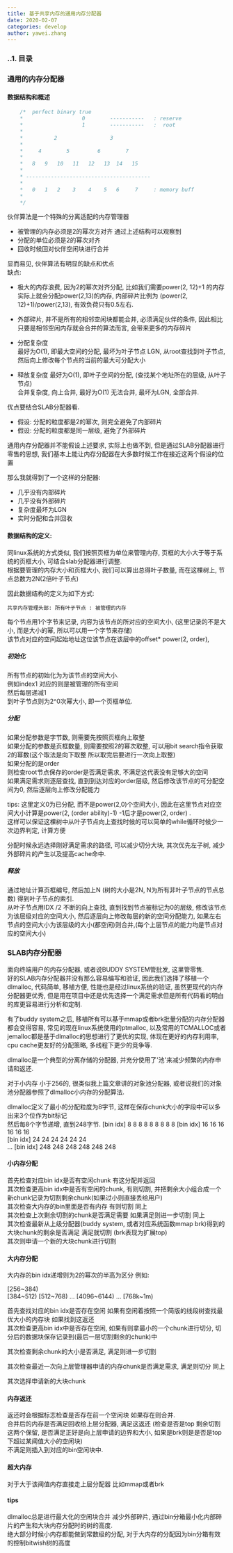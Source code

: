 ```yaml
---
title: 基于共享内存的通用内存分配器   
date: 2020-02-07
categories: develop 
author: yawei.zhang 
---
```


### ..1. 目录  


### 通用的内存分配器
#### 数据结构和概述  
```C++
    /*  perfect binary true
    *                   0        -----------   : reserve
    *	                1        -----------   :  root 
    *
    *          2                 3
    *
    *     4        5         6        7
    *
    *   8   9   10   11   12   13  14   15
    *
    * ----------------------------------------
    *
    *   0   1   2    3    4    5   6     7     : memory buff
    *
    */
```

伙伴算法是一个特殊的分离适配的内存管理器  
* 被管理的内存必须是2的幂次方对齐 通过上述结构可以观察到  
* 分配的单位必须是2的幂次对齐  
* 回收时候回对伙伴空闲块进行合并   

显而易见, 伙伴算法有明显的缺点和优点  
缺点:  
* 极大的内存浪费, 因为2的幂次对齐分配, 比如我们需要power(2, 12)+1 的内存 实际上就会分配power(2,13)的内存,  内部碎片比例为 (power(2, 12)+1)/power(2,13), 有效负荷只有0.5左右. 

* 外部碎片, 并不是所有的相邻空闲块都能合并, 必须满足伙伴的条件,  因此相比只要是相邻空闲内存就会合并的算法而言, 会带来更多的内存碎片   

* 分配复杂度  
  最好为O(1), 即最大空间的分配, 最坏为叶子节点 LGN, 从root查找到叶子节点, 然后向上修改每个节点的当前的最大可分配大小     
  

* 释放复杂度
  最好为O(1), 即叶子空间的分配, (查找某个地址所在的层级, 从叶子节点)  
  合并复杂度, 向上合并, 最好为O(1) 无法合并, 最坏为LGN, 全部合并.   

优点要结合SLAB分配器看.
* 假设: 分配的粒度都是2的幂次, 则完全避免了内部碎片  
* 假设: 分配的粒度都是同一层级, 避免了外部碎片  

通用内存分配器并不能假设上述要求, 实际上也做不到, 但是通过SLAB分配器进行零售的思想, 我们基本上能让内存分配器在大多数时候工作在接近这两个假设的位置   

那么我就得到了一个这样的分配器:  
* 几乎没有内部碎片  
* 几乎没有外部碎片  
* 复杂度最坏为LGN 
* 实时分配和合并回收 


#### 数据结构的定义:  

同linux系统的方式类似, 我们按照页框为单位来管理内存, 页框的大小大于等于系统的页框大小, 可结合slab分配器进行调整.  
根据要管理的内存大小和页框大小, 我们可以算出总得叶子数量,  而在这棵树上, 节点总数为2N(2倍叶子节点)   

因此数据结构的定义为如下方式:
```
共享内存管理头部: 所有叶子节点 : 被管理的内存
```

每个节点用1个字节来记录, 内容为该节点的所对应的空间大小, (这里记录的不是大小, 而是大小的幂, 所以可以用一个字节来存储)   
该节点对应的空间起始地址这位该节点在该层中的offset* power(2, order), 


##### 初始化  
所有节点的初始化为为该节点的空间大小.  
例如index1 对应的则是被管理的所有空间  
然后每层递减1  
到叶子节点则为2^0次幂大小, 即一个页框单位.  


##### 分配  
如果分配参数是字节数, 则需要先按照页框向上取整   
如果分配的参数是页框数量, 则需要按照2的幂次取整, 可以用bit search指令获取2的幂数(这个取法是向下取整 所以取完后要进行一次向上取整)   
如果分配的是order  
则检查root节点保存的order是否满足需求, 不满足这代表没有足够大的空间  
如果满足需求则逐层查找, 直到到达对应的order层级, 然后修改该节点的可分配空间为0, 然后逐层向上修改分配能力  

tips:
 这里定义0为已分配, 而不是power(2,0)个空间大小,  因此在这里节点对应空间大小计算是power(2, (order ability)-1)   -1后才是power(2, order) .   
 这样可以保证这棵树中从叶子节点向上查找时候的可以简单的while循环时候少一次边界判定, 计算方便   

分配时候永远选择刚好满足需求的路径, 可以减少切分大块, 其次优先左子树,  减少外部碎片的产生以及提高cache命中.  


 ##### 释放  
 通过地址计算页框编号, 然后加上N (树的大小是2N, N为所有非叶子节点的节点总数) 得到叶子节点的索引.  
 从叶子节点用IDX /2 不断的向上查找, 直到找到节点被标记为0的层级,  修改该节点为该层级对应的空间大小, 然后逐层向上修改每层的新的空间分配能力, 如果左右节点的空间大小为该层级的大小(都空闲)则合并,(每个上层节点的能力均是节点对应的空间大小)   


### SLAB内存分配器   
面向终端用户的内存分配器, 或者说BUDDY SYSTEM管批发, 这里管零售.    
好的SLAB内存分配器并没有那么容易编写和验证,  因此我们选择了移植一个dlmalloc, 代码简单, 移植方便, 性能也是经过linux系统的验证, 虽然更现代的内存分配器更优秀, 但是用在项目中还是优先选择一个满足需求但是所有代码看的明白的库更容易进行分析和定制.    

有了buddy system之后, 移植所有可以基于mmap或者brk批量分配的内存分配器都会变得容易, 常见的现在linux系统使用的ptmalloc, 以及常用的TCMALLOC或者jemalloc都是基于dlmalloc的思想进行了更优的实现, 体现在更好的内存利用率, cpu cache更友好的分配策略, 多线程下更少的竞争等.   

dlmalloc是一个典型的分离存储的分配器, 并充分使用了'池'来减少频繁的内存申请和返还.   

对于小内存 小于256的, 很类似我上篇文章讲的对象池分配器, 或者说我们的对象池分配器参照了dlmalloc小内存的分配算法.   

dlmalloc定义了最小的分配粒度为8字节, 这样在保存chunk大小的字段中可以多出来3个位作为bit标记   
然后每8个字节递增, 直到248字节. 
[bin idx] 8 8 8 8 8 8 8 8 8 
[bin idx] 16 16 16 16 16 16   
[bin idx] 24 24 24 24 24 24   
...
[bin idx] 248 248 248 248 248 248  



#### 小内存分配   
首先检查对应bin idx是否有空闲chunk 有这分配并返回   
其次检查更高bin idx中是否有空闲的chunk, 有则切割, 并把剩余大小组合成一个新chunk记录为切割剩余chunk(如果过小则直接丢给用户)  
其次检查大内存的bin里面是否有内存 有则切割 同上  
其次检查上次剩余切割的chunk是否满足需要 如果满足则进一步切割 同上  
其次检查最新从上级分配器(buddy system, 或者对应系统函数mmap brk)得到的大块chunk的剩余是否满足 满足就切割 (brk表现为扩展top)   
其次则申请一个新的大块chunk进行切割   




#### 大内存分配  
大内存的bin idx递增则为2的幂次的半高为区分  例如:  

[256~384)  
[384~512)
[512~768)
...
[4096~6144)
...
[768k~1m)  


首先查找对应的bin idx是否存在空闲
  如果有空闲着按照一个简版的线段树查找最优大小的内存块
  如果找到这返还  
其次检查更高bin idx中是否存在空闲, 如果有则拿最小的一个chunk进行切分, 切分后的数据块保存记录到(最后一层切割剩余的chunk)中   

其次检查剩余chunk的大小是否满足, 满足则进一步切割  

其次检查最近一次向上层管理器申请的内存chunk是否满足需求, 满足则切分 同上    

其次选择申请新的大块chunk


#### 内存返还  
返还时会根据标志检查是否存在前一个空闲块 如果存在则合并.  
合并后的内存是否满足回收给上层分配器, 满足这返还 (检查是否是top 剩余切割 这两个保留, 是否满足正好是向上层申请的边界和大小, 如果是brk则是是否是top下超过某阈值大小的空闲块)    
不满足则插入到对应的bin空闲块中.   


#### 超大内存  
对于大于该阈值内存直接走上层分配器  比如mmap或者brk  




#### tips     
dlmalloc总是进行最大化的空闲块合并 减少外部碎片,  通过bin分箱最小化内部碎片的产生和大块内存分配时的树的高度.  
绝大部分时候小内存都能做到常数级的分配, 对于大内存的分配因为bin分箱有效的控制bitwish树的高度  


